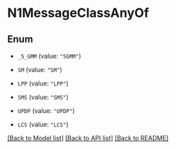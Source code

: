 # N1MessageClassAnyOf

## Enum


* `_5_GMM` (value: `"5GMM"`)

* `SM` (value: `"SM"`)

* `LPP` (value: `"LPP"`)

* `SMS` (value: `"SMS"`)

* `UPDP` (value: `"UPDP"`)

* `LCS` (value: `"LCS"`)


[[Back to Model list]](../README.md#documentation-for-models) [[Back to API list]](../README.md#documentation-for-api-endpoints) [[Back to README]](../README.md)


